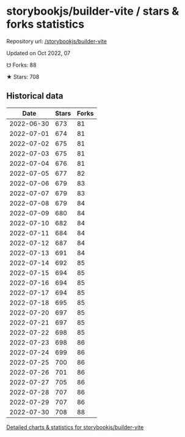 # storybookjs/builder-vite / stars & forks statistics

Repository url: [/storybookjs/builder-vite](https://github.com/storybookjs/builder-vite)

Updated on Oct 2022, 07

☋ Forks: 88

★ Stars: 708

## Historical data
| Date | Stars | Forks |
|------|-------|-------|
| 2022-06-30 | 673 | 81 | 
| 2022-07-01 | 674 | 81 | 
| 2022-07-02 | 675 | 81 | 
| 2022-07-03 | 675 | 81 | 
| 2022-07-04 | 676 | 81 | 
| 2022-07-05 | 677 | 82 | 
| 2022-07-06 | 679 | 83 | 
| 2022-07-07 | 679 | 83 | 
| 2022-07-08 | 679 | 84 | 
| 2022-07-09 | 680 | 84 | 
| 2022-07-10 | 682 | 84 | 
| 2022-07-11 | 684 | 84 | 
| 2022-07-12 | 687 | 84 | 
| 2022-07-13 | 691 | 84 | 
| 2022-07-14 | 692 | 85 | 
| 2022-07-15 | 694 | 85 | 
| 2022-07-16 | 694 | 85 | 
| 2022-07-17 | 694 | 85 | 
| 2022-07-18 | 695 | 85 | 
| 2022-07-20 | 697 | 85 | 
| 2022-07-21 | 697 | 85 | 
| 2022-07-22 | 698 | 85 | 
| 2022-07-23 | 698 | 86 | 
| 2022-07-24 | 699 | 86 | 
| 2022-07-25 | 700 | 86 | 
| 2022-07-26 | 701 | 86 | 
| 2022-07-27 | 705 | 86 | 
| 2022-07-28 | 707 | 86 | 
| 2022-07-29 | 707 | 86 | 
| 2022-07-30 | 708 | 88 | 


[Detailed charts & statistics for storybookjs/builder-vite](https://reviewgithub.com/rep/storybookjs/builder-vite)
